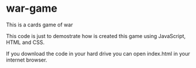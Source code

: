 # war-game
This is a cards game of war


This code is just to demostrate how is created this game using JavaScript, HTML and CSS.

If you download the code in your hard drive you can open index.html in your internet browser.
